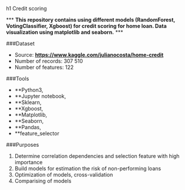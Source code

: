 h1 Credit scoring

*** **This repository contains using different models (RandomForest, VotingClassifier, Xgboost) for credit scoring for home loan. Data visualization using matplotlib and seaborn.** ***

###Dataset
* Source: **https://www.kaggle.com/julianocosta/home-credit**
* Number of records: 307 510
* Number of features: 122

###Tools
* **Python3, 
* **Jupyter notebook, 
* **Sklearn, 
* **Xgboost, 
* **Matplotlib, 
* **Seaborn, 
* **Pandas, 
* **feature_selector

###Purposes

1. Determine correlation dependencies and selection feature with high importance
2. Build models for estimation the risk of non-performing loans
3. Optimization of models, cross-validation
4. Comparising of models


